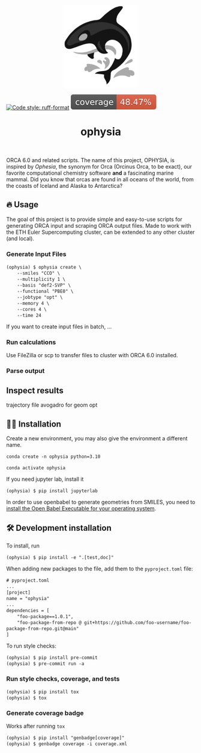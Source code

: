 <p align="center">
  <img src="assets/ophysia.svg" width="200">
</p>

[![Code style: ruff-format](https://img.shields.io/badge/code%20style-ruff_format-6340ac.svg)](https://github.com/astral-sh/ruff)
![Coverage Status](https://raw.githubusercontent.com/mlederbauer/ophysia/main/coverage-badge.svg)

<h1 align="center">
ophysia
</h1>

<br>


ORCA 6.0 and related scripts. The name of this project, OPHYSIA, is inspired by *Ophesia*, the synonym for Orca (Orcinus Orca, to be exact), our favorite computational chemistry software **and** a fascinating marine mammal. Did you know that orcas are found in all oceans of the world, from the coasts of Iceland and Alaska to Antarctica?

## 🔥 Usage

The goal of this project is to provide simple and easy-to-use scripts for generating ORCA input and scraping ORCA output files. Made to work with the ETH Euler Supercomputing cluster, can be extended to any other cluster (and local).

### Generate Input Files

```
(ophysia) $ ophysia create \
    --smiles "CCO" \
    --multiplicity 1 \
    --basis "def2-SVP" \
    --functional "PBE0" \
    --jobtype "opt" \
    --memory 4 \
    --cores 4 \
    --time 24
```

If you want to create input files in batch, ...

### Run calculations

Use FileZilla or scp to transfer files to cluster with ORCA 6.0 installed.

### Parse output

## Inspect results

trajectory file avogadro for geom opt

## 👩‍💻 Installation

Create a new environment, you may also give the environment a different name. 

```
conda create -n ophysia python=3.10 
```

```
conda activate ophysia
```

If you need jupyter lab, install it 

```
(ophysia) $ pip install jupyterlab
```

In order to use openbabel to generate geometries from SMILES, you need to [install the Open Babel Executable for your operating system](https://open-babel.readthedocs.io/en/latest/Installation/install.html#install-binaries).

## 🛠️ Development installation

To install, run

```
(ophysia) $ pip install -e ".[test,doc]"
```

When adding new packages to the file, add them to the `pyproject.toml` file:

```
# pyproject.toml
...
[project]
name = "ophysia"
...
dependencies = [
    "foo-package==1.0.1",
    "foo-package-from-repo @ git+https://github.com/foo-username/foo-package-from-repo.git@main"
]
```

To run style checks:

```
(ophysia) $ pip install pre-commit
(ophysia) $ pre-commit run -a
```

### Run style checks, coverage, and tests

```
(ophysia) $ pip install tox
(ophysia) $ tox
```

### Generate coverage badge

Works after running `tox`

```
(ophysia) $ pip install "genbadge[coverage]"
(ophysia) $ genbadge coverage -i coverage.xml
```


